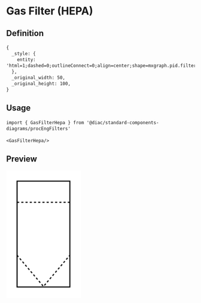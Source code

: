 # Gas Filter (HEPA)

## Definition

```
{
  _style: { 
    entity: 'html=1;dashed=0;outlineConnect=0;align=center;shape=mxgraph.pid.filters.gas_filter_(hepa);',
  },
  _original_width: 50,
  _original_height: 100,
}
```

## Usage

```
import { GasFilterHepa } from '@diac/standard-components-diagrams/procEngFilters'

<GasFilterHepa/>
```

## Preview

<img src="./gas-filter-hepa.png" width="200"/>
